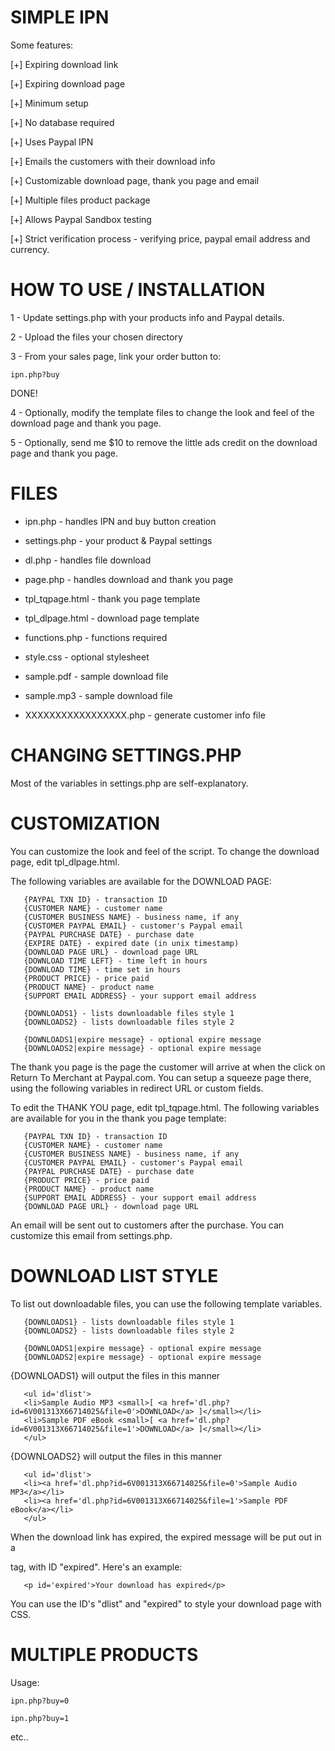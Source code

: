 SIMPLE IPN
==========

Some features:

[+] Expiring download link

[+] Expiring download page

[+] Minimum setup

[+] No database required

[+] Uses Paypal IPN

[+] Emails the customers with their download info

[+] Customizable download page, thank you page and email

[+] Multiple files product package

[+] Allows Paypal Sandbox testing

[+] Strict verification process - verifying price, paypal
    email address and currency.


HOW TO USE / INSTALLATION
=========================

1 - Update settings.php with your products info and Paypal
    details.

2 - Upload the files your chosen directory

3 - From your sales page, link your order button to:

    ipn.php?buy

DONE!

4 - Optionally, modify the template files to change the look
    and feel of the download page and thank you page.

5 - Optionally, send me $10 to remove the little ads credit
    on the download page and thank you page.


FILES
=====

- ipn.php               - handles IPN and buy button creation
- settings.php          - your product & Paypal settings
- dl.php                - handles file download
- page.php              - handles download and thank you page
- tpl_tqpage.html       - thank you page template
- tpl_dlpage.html       - download page template
- functions.php         - functions required
- style.css             - optional stylesheet

- sample.pdf            - sample download file
- sample.mp3            - sample download file
- XXXXXXXXXXXXXXXXX.php - generate customer info file


CHANGING SETTINGS.PHP
=====================

Most of the variables in settings.php are self-explanatory.


CUSTOMIZATION
=============

You can customize the look and feel of the script. To change
the download page, edit tpl_dlpage.html.

The following variables are available for the DOWNLOAD PAGE:
```
   {PAYPAL TXN ID} - transaction ID
   {CUSTOMER NAME} - customer name
   {CUSTOMER BUSINESS NAME} - business name, if any
   {CUSTOMER PAYPAL EMAIL} - customer's Paypal email
   {PAYPAL PURCHASE DATE} - purchase date
   {EXPIRE DATE} - expired date (in unix timestamp)
   {DOWNLOAD PAGE URL} - download page URL
   {DOWNLOAD TIME LEFT} - time left in hours
   {DOWNLOAD TIME} - time set in hours
   {PRODUCT PRICE} - price paid
   {PRODUCT NAME} - product name
   {SUPPORT EMAIL ADDRESS} - your support email address

   {DOWNLOADS1} - lists downloadable files style 1
   {DOWNLOADS2} - lists downloadable files style 2

   {DOWNLOADS1|expire message} - optional expire message
   {DOWNLOADS2|expire message} - optional expire message
```
The thank you page is the page the customer will arrive at
when the click on Return To Merchant at Paypal.com. You can
setup a squeeze page there, using the following variables
in redirect URL or custom fields.

To edit the THANK YOU page, edit tpl_tqpage.html. The
following variables are available for you in the thank you
page template:
```
   {PAYPAL TXN ID} - transaction ID
   {CUSTOMER NAME} - customer name
   {CUSTOMER BUSINESS NAME} - business name, if any
   {CUSTOMER PAYPAL EMAIL} - customer's Paypal email
   {PAYPAL PURCHASE DATE} - purchase date
   {PRODUCT PRICE} - price paid
   {PRODUCT NAME} - product name
   {SUPPORT EMAIL ADDRESS} - your support email address
   {DOWNLOAD PAGE URL} - download page URL
```
An email will be sent out to customers after the purchase.
You can customize this email from settings.php.


DOWNLOAD LIST STYLE
===================

To list out downloadable files, you can use the following
template variables.
```
   {DOWNLOADS1} - lists downloadable files style 1
   {DOWNLOADS2} - lists downloadable files style 2
```
```
   {DOWNLOADS1|expire message} - optional expire message
   {DOWNLOADS2|expire message} - optional expire message
```
{DOWNLOADS1} will output the files in this manner
```
   <ul id='dlist'>
   <li>Sample Audio MP3 <small>[ <a href='dl.php?id=6V001313X66714025&file=0'>DOWNLOAD</a> ]</small></li>
   <li>Sample PDF eBook <small>[ <a href='dl.php?id=6V001313X66714025&file=1'>DOWNLOAD</a> ]</small></li>
   </ul>
```
{DOWNLOADS2} will output the files in this manner
```
   <ul id='dlist'>
   <li><a href='dl.php?id=6V001313X66714025&file=0'>Sample Audio MP3</a></li>
   <li><a href='dl.php?id=6V001313X66714025&file=1'>Sample PDF eBook</a></li>
   </ul>
```
When the download link has expired, the expired message will
be put out in a <p> tag, with ID "expired". Here's an
example:
```
   <p id='expired'>Your download has expired</p>
```
You can use the ID's "dlist" and "expired" to style your
download page with CSS.


MULTIPLE PRODUCTS
=================
Usage:
```
ipn.php?buy=0
```
```
ipn.php?buy=1
```
etc..
